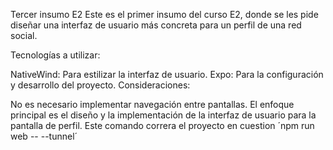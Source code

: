 Tercer insumo E2
Este es el primer insumo del curso E2, donde se les pide diseñar una interfaz de usuario más concreta para un perfil de una red social.

Tecnologías a utilizar:

NativeWind: Para estilizar la interfaz de usuario.
Expo: Para la configuración y desarrollo del proyecto.
Consideraciones:

No es necesario implementar navegación entre pantallas.
El enfoque principal es el diseño y la implementación de la interfaz de usuario para la pantalla de perfil.
Este comando correra el proyecto en cuestion ´npm run web -- --tunnel´